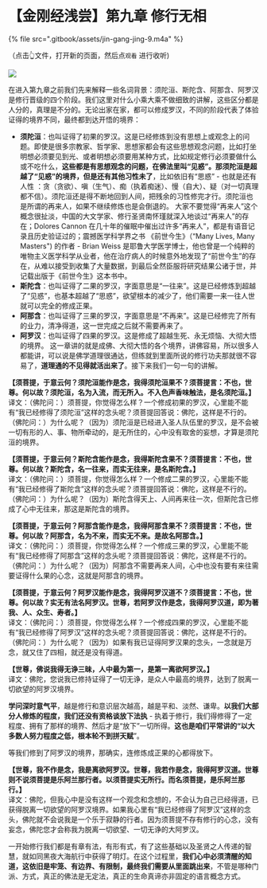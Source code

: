 # 【金刚经浅尝】第九章 修行无相

{% file src=".gitbook/assets/jin-gang-jing-9.m4a" %}

（点击👆文件，打开新的页面，然后点`观看` 进行收听\)

![](https://mmbiz.qpic.cn/mmbiz_png/xws7d9qricCarfDFwkVEzhhyYbNtHb0Kqia4Yq1wjc7uDUmFn7MJTGmh89dNsSERN7WD6gVZ7PZ8XahwVaxd8g8w/640?wx_fmt=png&tp=webp&wxfrom=5&wx_lazy=1&wx_co=1)

在进入第九章之前我们先来解释一些名词背景：须陀洹、斯陀含、阿那含、阿罗汉是修行晋级的四个阶段。我们这里对什么小乘大乘不做细致的讲解，这些区分都是人分的，真理是不分的。无论出家在家，都可以修成罗汉，不同的阶段代表了体验证得的境界不同，最终都到达开悟的境界：

* **须陀洹**：也叫证得了初果的罗汉。这是已经修炼到没有思想上或观念上的问题。即使是很多宗教家、哲学家、思想家都会有这些思想观念问题，比如打坐明想必须要见到光、或者明想必须要用某种方式，比如规定修行必须要做什么或不吃什么，**这些都是有思想观念的问题，在佛法里叫“见惑”。那须陀洹是超越了“见惑”的境界，但是还有其他习性未了**，比如依旧有“思惑” - 也就是还有人性 ：贪（贪欲）、嗔（生气）、痴（执着痴迷）、慢（自大）、疑（对一切真理都不信）。须陀洹还是得不断地回到人间，把残余的习性修完才行。须陀洹也是所谓的再来人，如果不继续修炼也是会倒退的。  大家不要觉得“再来人”这个概念很扯淡，中国的大文学家、修行圣贤南怀瑾就深入地谈过“再来人”的存在；Dolores Cannon 在几十年的催眠中催出过许多“再来人”，都是有语音记录且历史验证过的；震撼医学科学界之书 《前世今生》（“Many Lives, Many Masters"\)  的作者 - Brian Weiss 是耶鲁大学医学博士，他也曾是一个纯粹的唯物主义医学科学从业者，他在治疗病人的时候意外地发现了“前世今生”的存在，从难以接受到收集了大量数据，到最后全然臣服将研究结果公诸于世，并记载出版于《前世今生》这本书中。 
* **斯陀含**：也叫证得了二果的罗汉，字面意思是“一往来”。这是已经修炼到超越了“见惑”，也基本超越了“思惑”，欲望根本的减少了，他们需要一来一往人世就可以完全的修成正果。 
* **阿那含**：也叫证得了三果的罗汉，字面意思是“不再来”。这是已经修完了所有的业力，清净得道，这一世完成之后就不需要再来了。 
* **阿罗汉**：也叫证得了四果的罗汉。这是修成了超越生死、永无烦恼、大彻大悟的境界。 这一章讲的就是成佛、大彻大悟的各个境界，讲佛容易，所以很多人都能讲，可以说是佛学道理很通达，但练就到里面所说的修行功夫那就很不容易了，**道理通的不见得就活出来了**。接下来我们一句一句的讲解。

**【须菩提，于意云何？须陀洹能作是念，我得须陀洹果不？须菩提言：不也，世尊。何以故？须陀洹，名为入流，而无所入。不入色声香味触法，是名须陀洹。】**  
译文：（佛陀问：）须菩提，你觉得怎么样？一个修成初果的罗汉，心里能不能有“我已经修得了须陀洹”这样的念头呢？须菩提回答说：佛陀，这样是不行的。（佛陀问：）为什么呢？（因为）须陀洹是已经进入圣人队伍里的罗汉，是不会被一切有形的人、事、物所牵动的，是无所住的，心中没有取舍的妄想，才算是须陀洹的境界。

**【须菩提，于意云何？斯陀含能作是念，我得斯陀含果不？须菩提言：不也，世尊。何以故？斯陀含，名一往来，而实无往来，是名斯陀含。】**  
译文：（佛陀问：）须菩提，你觉得怎么样？一个修成二果的罗汉，心里能不能有“我已经修得了斯陀含”这样的念头呢？须菩提回答说：佛陀，这样是不行的。（佛陀问：）为什么呢？（因为）斯陀含得天上、人间再来往一次，但斯陀含已修成了心中无往来，那这是斯陀含的境界。

**【须菩提，于意云何？阿那含能作是念，我得阿那含果不？须菩提言：不也，世尊。何以故？阿那含，名为不来，而实无不来。是故名阿那含。】**  
译文：（佛陀问：）须菩提，你觉得怎么样？一个修成三果的罗汉，心里能不能有“我已经修得了阿那含”这样的念头呢？须菩提回答说：佛陀，这样是不行的。（佛陀问：）为什么呢？（因为）阿那含不需要再来人间，心中也没有要有来往需要证得什么果的心念，这就是阿那含的境界。

**【须菩提，于意云何？阿罗汉能作是念，我得阿罗汉道不？须菩提言：不也，世尊。何以故？实无有法名阿罗汉。世尊，若阿罗汉作是念，我得阿罗汉道，即为著我、人、众生、寿者。】**  
译文：（佛陀问：）须菩提，你觉得怎么样？一个修成四果的罗汉，心里能不能有“我已经修得了阿罗汉”这样的念头呢？须菩提回答说：佛陀，这样是不行的。（佛陀问：）为什么呢？（因为）如果有我已证得阿罗汉果的念头，一念就是万念，就又住了四相，就还是没有得道。

**【世尊，佛说我得无诤三昧，人中最为第一，是第一离欲阿罗汉。】**  
译文：佛陀，您说我已修持证得了一切无诤，是众人中最高的境界，达到了脱离一切欲望的阿罗汉境界。

**学问深时意气平**，越是修行和意识层次越高，越是平和、淡然、谦卑。**以我们大部分人修炼的程度，我们还没有资格谈放下法执** - 执着于修行，我们得修得了一定程度、拥有了那样的境界、然后才是“放下”一切所得。**这也是咱们平常讲的“以大多数人努力程度之低，根本轮不到拼天赋**”。

等我们修到了阿罗汉的境界，那确实，连修炼成正果的心都得放下。

**【世尊，我不作是念，我是离欲阿罗汉。世尊，我若作是念，我得阿罗汉道。世尊则不说须菩提是乐阿兰那行者。以须菩提实无所行。而名须菩提，是乐阿兰那行。】**  
译文：佛陀，但我心中是没有这样一个观念和念想的，不会认为自己已经得道，已获得脱离一切欲望的阿罗汉境界。如果我心里有“我已经修得了阿罗汉”这样的念头，佛陀就不会说我是一个乐于寂静的行者。因为须菩提不存有修行的心念，没有妄念，佛陀您才会称我为脱离一切欲望、一切无诤的大阿罗汉。

一开始修行我们都是有章有法，有形有式，有了这些基础以及圣贤之人传递的智慧，就如同黑夜大海航行中获得了明灯。在这个过程里，**我们心中必须清醒的知道，这依旧是牢笼、有边界、有限制，最终我们需要从里面跳出来**，不管是哪种门派、方式，真正的佛法是无定法，真正的生命真谛亦非固定的语言概念方式。

